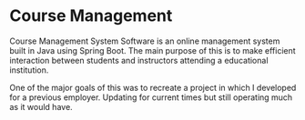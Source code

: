 # Course Management
Course Management System Software is an online management system built in Java using Spring Boot. The main purpose of this is to make efficient interaction between students and instructors attending a educational institution.

One of the major goals of this was to recreate a project in which I developed for a previous employer. Updating for current times but still operating much as it would have.

